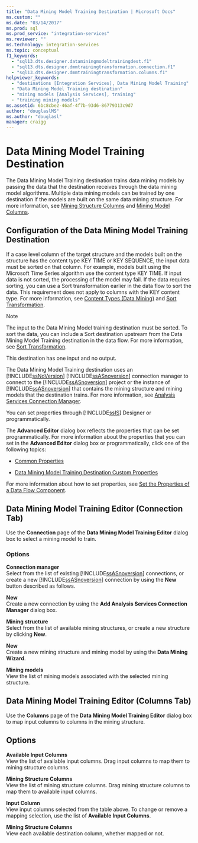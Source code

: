 ```yaml
---
title: "Data Mining Model Training Destination | Microsoft Docs"
ms.custom: ""
ms.date: "03/14/2017"
ms.prod: sql
ms.prod_service: "integration-services"
ms.reviewer: ""
ms.technology: integration-services
ms.topic: conceptual
f1_keywords: 
  - "sql13.dts.designer.dataminingmodeltrainingdest.f1"
  - "sql13.dts.designer.dmmtrainingtransformation.connection.f1"
  - "sql13.dts.designer.dmmtrainingtransformation.columns.f1"
helpviewer_keywords: 
  - "destinations [Integration Services], Data Mining Model Training"
  - "Data Mining Model Training destination"
  - "mining models [Analysis Services], training"
  - "training mining models"
ms.assetid: 6bc8cbe2-46af-4f7b-93d6-86779313c9d7
author: "douglaslMS"
ms.author: "douglasl"
manager: craigg
---
```

# Data Mining Model Training Destination
  The Data Mining Model Training destination trains data mining models by passing the data that the destination receives through the data mining model algorithms. Multiple data mining models can be trained by one destination if the models are built on the same data mining structure. For more information, see [Mining Structure Columns](../../analysis-services/data-mining/mining-structure-columns.md) and [Mining Model Columns](../../analysis-services/data-mining/mining-model-columns.md).  
  
## Configuration of the Data Mining Model Training Destination  
 If a case level column of the target structure and the models built on the structure has the content type KEY TIME or KEY SEQUENCE, the input data must be sorted on that column. For example, models built using the Microsoft Time Series algorithm use the content type KEY TIME. If input data is not sorted, the processing of the model may fail. If the data requires sorting, you can use a Sort transformation earlier in the data flow to sort the data. This requirement does not apply to columns with the KEY content type. For more information, see [Content Types &#40;Data Mining&#41;](../../analysis-services/data-mining/content-types-data-mining.md) and [Sort Transformation](../../integration-services/data-flow/transformations/sort-transformation.md).  
  
> [!NOTE]  
>  The input to the Data Mining Model training destination must be sorted. To sort the data, you can include a Sort destination upstream from the Data Mining Model Training destination in the data flow. For more information, see [Sort Transformation](../../integration-services/data-flow/transformations/sort-transformation.md).  
  
 This destination has one input and no output.  
  
 The Data Mining Model Training destination uses an [!INCLUDE[ssNoVersion](../../includes/ssnoversion-md.md)] [!INCLUDE[ssASnoversion](../../includes/ssasnoversion-md.md)] connection manager to connect to the [!INCLUDE[ssASnoversion](../../includes/ssasnoversion-md.md)] project or the instance of [!INCLUDE[ssASnoversion](../../includes/ssasnoversion-md.md)] that contains the mining structure and mining models that the destination trains. For more information, see [Analysis Services Connection Manager](../../integration-services/connection-manager/analysis-services-connection-manager.md).  
  
 You can set properties through [!INCLUDE[ssIS](../../includes/ssis-md.md)] Designer or programmatically.  
  
 The **Advanced Editor** dialog box reflects the properties that can be set programmatically. For more information about the properties that you can set in the **Advanced Editor** dialog box or programmatically, click one of the following topics:  
  
-   [Common Properties](http://msdn.microsoft.com/library/51973502-5cc6-4125-9fce-e60fa1b7b796)  
  
-   [Data Mining Model Training Destination Custom Properties](../../integration-services/data-flow/data-mining-model-training-destination-custom-properties.md)  
  
 For more information about how to set properties, see [Set the Properties of a Data Flow Component](../../integration-services/data-flow/set-the-properties-of-a-data-flow-component.md).  
  
## Data Mining Model Training Editor (Connection Tab)
  Use the **Connection** page of the **Data Mining Model Training Editor** dialog box to select a mining model to train.  
  
### Options  
 **Connection manager**  
 Select from the list of existing [!INCLUDE[ssASnoversion](../../includes/ssasnoversion-md.md)] connections, or create a new [!INCLUDE[ssASnoversion](../../includes/ssasnoversion-md.md)] connection by using the **New** button described as follows.  
  
 **New**  
 Create a new connection by using the **Add Analysis Services Connection Manager** dialog box.  
  
 **Mining structure**  
 Select from the list of available mining structures, or create a new structure by clicking **New**.  
  
 **New**  
 Create a new mining structure and mining model by using the **Data Mining Wizard**.  
  
 **Mining models**  
 View the list of mining models associated with the selected mining structure.  
  
## Data Mining Model Training Editor (Columns Tab)
  Use the **Columns** page of the **Data Mining Model Training Editor** dialog box to map input columns to columns in the mining structure.  
  
## Options  
 **Available Input Columns**  
 View the list of available input columns. Drag input columns to map them to mining structure columns.  
  
 **Mining Structure Columns**  
 View the list of mining structure columns. Drag mining structure columns to map them to available input columns.  
  
 **Input Column**  
 View input columns selected from the table above. To change or remove a mapping selection, use the list of **Available Input Columns**.  
  
 **Mining Structure Columns**  
 View each available destination column, whether mapped or not.  
  
